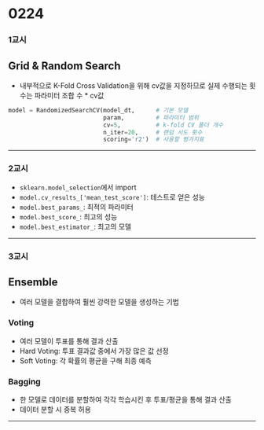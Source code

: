 # 0224

### 1교시
## Grid & Random Search
- 내부적으로 K-Fold Cross Validation을 위해 cv값을 지정하므로 실제 수행되는 횟수는 파라미터 조합 수 * cv값
```python
model = RandomizedSearchCV(model_dt,      # 기본 모델
                           param,         # 파라미터 범위
                           cv=5,          # k-fold CV 폴더 개수
                           n_iter=20,     # 랜덤 시도 횟수
                           scoring='r2')  # 사용할 평가지표
```
---
### 2교시
- `sklearn.model_selection`에서 import
- `model.cv_results_['mean_test_score']`: 테스트로 얻은 성능
- `model.best_params_`: 최적의 파라미터
- `model.best_score_`: 최고의 성능
- `model.best_estimator_`: 최고의 모델
---
### 3교시
## Ensemble
- 여러 모델을 결합하여 훨씬 강력한 모델을 생성하는 기법
### Voting
- 여러 모델이 투표를 통해 결과 산출
- Hard Voting: 투표 결과값 중에서 가장 많은 값 선정
- Soft Voting: 각 확률의 평균을 구해 최종 예측
### Bagging
- 한 모델로 데이터를 분할하여 각각 학습시킨 후 투표/평균을 통해 결과 산출
- 데이터 분할 시 중복 허용
---